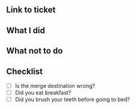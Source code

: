 ## Link to ticket

## What I did

## What not to do

## Checklist

-[ ] Is the merge destination wrong?
-[ ] Did you eat breakfast?
-[ ] Did you brush your teeth before going to bed?